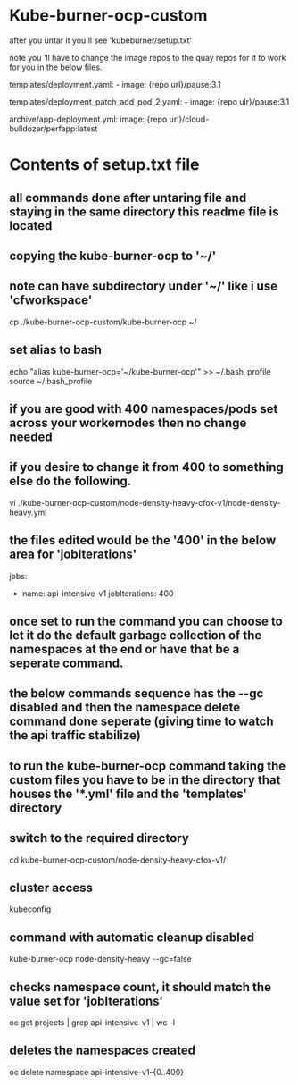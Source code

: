 # Kube-burner-ocp-custom

after you untar it you'll see 'kubeburner/setup.txt'


note you 'll have to change the image repos to the quay repos for it to work for you in the below files.

templates/deployment.yaml:      - image: {repo url}/pause:3.1

templates/deployment_patch_add_pod_2.yaml:      - image: {repo ulr}/pause:3.1

archive/app-deployment.yml:        image: {repo url}/cloud-bulldozer/perfapp:latest


# Contents of setup.txt file
## all commands done after untaring file and staying in the same directory this readme file is located
## copying the kube-burner-ocp to '~/'
## note can have subdirectory under '~/' like i use 'cfworkspace'

cp ./kube-burner-ocp-custom/kube-burner-ocp ~/

## set alias to bash
echo "alias kube-burner-ocp='~/kube-burner-ocp'" >> ~/.bash_profile
source ~/.bash_profile

## if you are good with 400 namespaces/pods set across your workernodes then no change needed
## if you desire to change it from 400 to something else do the following.
vi ./kube-burner-ocp-custom/node-density-heavy-cfox-v1/node-density-heavy.yml

## the files edited would be the '400' in the below area for 'jobIterations'
jobs:
  - name: api-intensive-v1
    jobIterations: 400

## once set to run the command you can choose to let it do the default garbage collection of the namespaces at the end or have that be a seperate command.
## the below commands sequence has the --gc disabled and then the namespace delete command done seperate (giving time to watch the api traffic stabilize)
## to run the kube-burner-ocp command taking the custom files you have to be in the directory that houses the '*.yml' file and the 'templates' directory

## switch to the required directory
cd kube-burner-ocp-custom/node-density-heavy-cfox-v1/

## cluster access
kubeconfig <cluster FQDN>

## command with automatic cleanup disabled
kube-burner-ocp node-density-heavy --gc=false

## checks namespace count, it should match the value set for 'jobIterations'
oc get projects | grep api-intensive-v1 | wc -l

## deletes the namespaces created
oc delete namespace api-intensive-v1-{0..400}
